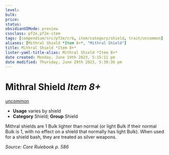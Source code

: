 ```yaml
---
level:
bulk:
price:
status:
obsidianUIMode: preview
cssclass: pf2e,pf2e-item
tags: [compendium/src/pf2e/crb, item/category/shield, trait/uncommon]
aliases: [Mithral Shield *Item 8+*, "Mithral Shield"]
title: Mithral Shield *Item 8+*
linter-yaml-title-alias: Mithral Shield *Item 8+*
date created: Monday, June 19th 2023, 5:15:11 pm
date modified: Thursday, June 29th 2023, 5:30:36 pm
---
```


# Mithral Shield *Item 8+*

[uncommon](rules/traits/uncommon.md)  

- **Usage** varies by shield
- **Category** Shield; **Group** Shield

Mithral shields are 1 Bulk lighter than normal (or light Bulk if their normal Bulk is 1, with no effect on a shield that normally has light Bulk). When used for a shield bash, they are treated as silver weapons.

*Source: Core Rulebook p. 586*
